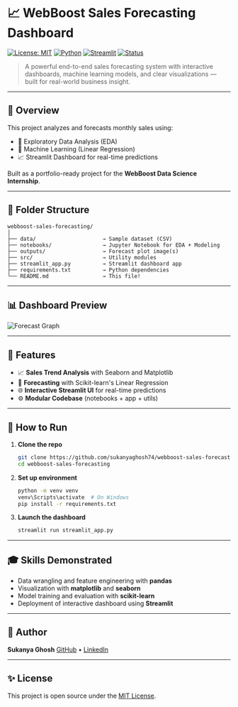 # 📈 WebBoost Sales Forecasting Dashboard

[![License: MIT](https://img.shields.io/badge/License-MIT-blue.svg)](LICENSE)
[![Python](https://img.shields.io/badge/Python-3.10%2B-blue.svg)](https://www.python.org/)
[![Streamlit](https://img.shields.io/badge/Made%20with-Streamlit-orange)](https://streamlit.io/)
[![Status](https://img.shields.io/badge/status-active-success.svg)]()

> A powerful end-to-end sales forecasting system with interactive dashboards, machine learning models, and clear visualizations — built for real-world business insight.

---

## 🚀 Overview

This project analyzes and forecasts monthly sales using:

* 🔬 Exploratory Data Analysis (EDA)
* 🤖 Machine Learning (Linear Regression)
* 📈 Streamlit Dashboard for real-time predictions

Built as a portfolio-ready project for the **WebBoost Data Science Internship**.

---

## 📁 Folder Structure

```
webboost-sales-forecasting/
│
├── data/                     → Sample dataset (CSV)
├── notebooks/                → Jupyter Notebook for EDA + Modeling
├── outputs/                  → Forecast plot image(s)
├── src/                      → Utility modules
├── streamlit_app.py          → Streamlit dashboard app
├── requirements.txt          → Python dependencies
└── README.md                 → This file!
```

---

## 📊 Dashboard Preview

![Forecast Graph](outputs/forecast_graph.png)

---

## 🧠 Features

* 📈 **Sales Trend Analysis** with Seaborn and Matplotlib
* 🔮 **Forecasting** with Scikit-learn's Linear Regression
* 🌐 **Interactive Streamlit UI** for real-time predictions
* ⚙️ **Modular Codebase** (notebooks + app + utils)

---

## 📖 How to Run

1. **Clone the repo**

   ```bash
   git clone https://github.com/sukanyaghosh74/webboost-sales-forecasting.git
   cd webboost-sales-forecasting
   ```

2. **Set up environment**

   ```bash
   python -m venv venv
   venv\Scripts\activate  # On Windows
   pip install -r requirements.txt
   ```

3. **Launch the dashboard**

   ```bash
   streamlit run streamlit_app.py
   ```

---

## 🎓 Skills Demonstrated

* Data wrangling and feature engineering with **pandas**
* Visualization with **matplotlib** and **seaborn**
* Model training and evaluation with **scikit-learn**
* Deployment of interactive dashboard using **Streamlit**

---

## 👥 Author

**Sukanya Ghosh**
[GitHub](https://github.com/sukanyaghosh74) • [LinkedIn](https://www.linkedin.com/in/sukanya-ghosh-706129274/)

---

## ✨ License

This project is open source under the [MIT License](LICENSE).
